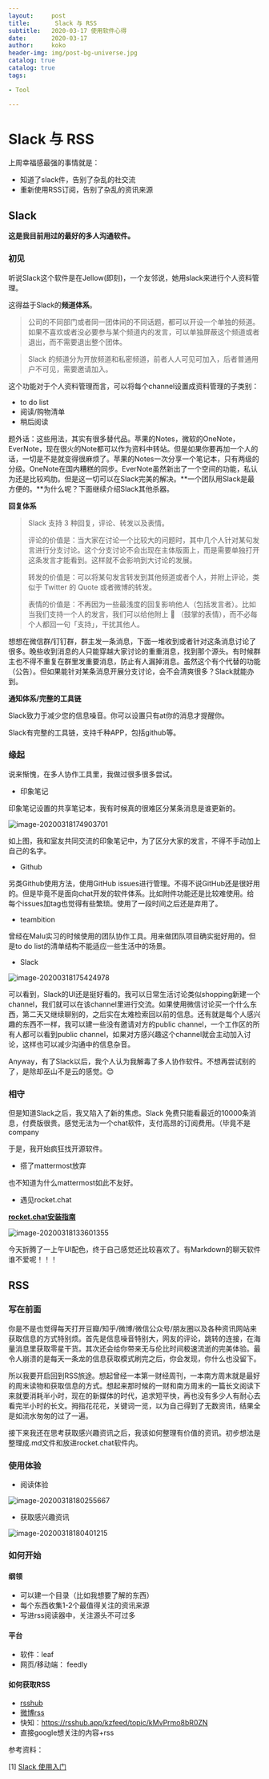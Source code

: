 ```yaml
---
layout:     post
title:     	 Slack 与 RSS
subtitle:   2020-03-17 使用软件心得
date:       2020-03-17
author:     koko
header-img: img/post-bg-universe.jpg
catalog: true
catalog: true
tags:

- Tool

---
```


# Slack 与 RSS

上周幸福感最强的事情就是：

- 知道了slack件，告别了杂乱的社交流
- 重新使用RSS订阅，告别了杂乱的资讯来源

## Slack

**这是我目前用过的最好的多人沟通软件。**

### 初见

听说Slack这个软件是在Jellow(即刻)，一个友邻说，她用slack来进行个人资料管理。

这得益于Slack的**频道体系**。

>公司的不同部门或者同一团体间的不同话题，都可以开设一个单独的频道。如果不喜欢或者没必要参与某个频道内的发言，可以单独屏蔽这个频道或者退出，而不需要退出整个团体。

> Slack 的频道分为开放频道和私密频道，前者人人可见可加入，后者普通用户不可见，需要邀请加入。

这个功能对于个人资料管理而言，可以将每个channel设置成资料管理的子类别：

- to do list
- 阅读/购物清单
- 稍后阅读

题外话：这些用法，其实有很多替代品。苹果的Notes，微软的OneNote，EverNote，现在很火的Note都可以作为资料中转站。但是如果你要再加一个人的话，一切是不是就变得很麻烦了。苹果的Notes一次分享一个笔记本，只有两级的分级。OneNote在国内糟糕的同步。EverNote虽然新出了一个空间的功能，私认为还是比较鸡肋。但是这一切可以在Slack完美的解决。**一个团队用Slack是最方便的。**为什么呢？下面继续介绍Slack其他杀器。

**回复体系**

> Slack 支持 3 种回复，评论、转发以及表情。
>
> 评论的价值是：当大家在讨论一个比较大的问题时，其中几个人针对某句发言进行分支讨论。这个分支讨论不会出现在主体版面上，而是需要单独打开这条发言才能看到。这样就不会影响到大讨论的发展。
>
> 转发的价值是：可以将某句发言转发到其他频道或者个人，并附上评论，类似于 Twitter 的 Quote 或者微博的转发。
>
> 表情的价值是：不再因为一些最浅度的回复影响他人（包括发言者）。比如当我们支持一个人的发言，我们可以给他附上 👏 （鼓掌的表情），而不必每个人都回一句「支持」，干扰其他人。

想想在微信群/钉钉群，群主发一条消息，下面一堆收到或者针对这条消息讨论了很多。晚些收到消息的人只能穿越大家讨论的重重消息，找到那个源头。有时候群主也不得不重复在群里发重要消息，防止有人漏掉消息。虽然这个有个代替的功能（公告）。但如果能针对某条消息开展分支讨论，会不会清爽很多？Slack就能办到。

**通知体系/完整的工具链**

Slack致力于减少您的信息噪音。你可以设置只有at你的消息才提醒你。

Slack有完整的工具链，支持千种APP，包括github等。

### 缘起

说来惭愧，在多人协作工具里，我做过很多很多尝试。

- 印象笔记

印象笔记设置的共享笔记本，我有时候真的很难区分某条消息是谁更新的。

![image-20200318174903701](https://blogpicturekoko.oss-cn-beijing.aliyuncs.com/blog/image-20200318174903701.png)

如上图，我和室友共同交流的印象笔记中，为了区分大家的发言，不得不手动加上自己的名字。

- Github

另类Github使用方法，使用GitHub issues进行管理。不得不说GitHub还是很好用的。但是毕竟不是面向chat开发的软件体系。比如附件功能还是比较难使用。给每个issues加tag也觉得有些繁琐。使用了一段时间之后还是弃用了。

- teambition

曾经在Malu实习的时候使用的团队协作工具。用来做团队项目确实挺好用的。但是to do list的清单结构不能适应一些生活中的场景。

- Slack

![image-20200318175424978](https://blogpicturekoko.oss-cn-beijing.aliyuncs.com/blog/image-20200318175424978.png)

可以看到，Slack的UI还是挺好看的。我可以日常生活讨论类似shopping新建一个channel，我们就可以在该channel里进行交流。如果使用微信讨论买一个什么东西，第二天又继续聊别的，之后实在太难检索回以前的信息。还有就是每个人感兴趣的东西不一样，我可以建一些没有邀请对方的public channel，一个工作区的所有人都可以看到public channel，如果对方感兴趣这个channel就会主动加入讨论，这样也可以减少沟通中的信息杂音。

Anyway，有了Slack以后，我个人认为我解毒了多人协作软件。不想再尝试别的了，是除却巫山不是云的感觉。😊

### 相守

但是知道Slack之后，我又陷入了新的焦虑。Slack 免费只能看最近的10000条消息，付费版很贵。感觉无法为一个chat软件，支付高昂的订阅费用。（毕竟不是company

于是，我开始疯狂找开源软件。

- 搭了mattermost放弃

也不知道为什么mattermost如此不友好。

- 遇见rocket.chat

[**rocket.chat安装指南**](https://blog.biezhi.me/2018/11/installing-rocketchat-with-ubuntu.html)

![image-20200318133601355](https://blogpicturekoko.oss-cn-beijing.aliyuncs.com/blog/image-20200318133601355.png)

今天折腾了一上午UI配色，终于自己感觉还比较喜欢了。有Markdown的聊天软件谁不爱呢！！！

## RSS

### 写在前面

你是不是也觉得每天打开豆瓣/知乎/微博/微信公众号/朋友圈以及各种资讯网站来获取信息的方式特别烦。首先是信息噪音特别大，网友的评论，跳转的连接，在海量消息里获取零星干货。其次还会给你带来无与伦比时间极速流逝的完美体验。最令人崩溃的是每天一条龙的信息获取模式刷完之后，你会发现，你什么也没留下。

所以我要开启回到RSS旅途。想起曾经一本第一财经周刊，一本南方周末就是最好的周末读物和获取信息的方式。想起来那时候的一财和南方周末的一篇长文阅读下来就要消耗半小时，现在的新媒体的时代，追求短平快，再也没有多少人有耐心去看完半小时的长文。拇指花花花，关键词一览，以为自己得到了无数资讯，结果全是如流水匆匆的过了一遍。

接下来我还在思考获取感兴趣资讯之后，我该如何整理有价值的资讯。初步想法是整理成.md文件和放进rocket.chat软件内。

### 使用体验

- 阅读体验

![image-20200318180255667](https://blogpicturekoko.oss-cn-beijing.aliyuncs.com/blog/image-20200318180255667.png)

- 获取感兴趣资讯

![image-20200318180401215](https://blogpicturekoko.oss-cn-beijing.aliyuncs.com/blog/image-20200318180401215.png)



### 如何开始

#### 纲领

- 可以建一个目录（比如我想要了解的东西）
- 每个东西收集1-2个最值得关注的资讯来源
- 写进rss阅读器中，关注源头不可过多

#### 平台

- 软件：leaf
- 网页/移动端： feedly

#### 如何获取RSS

- [rsshub](https://docs.rsshub.app/social-media.html)
- [微博rss](https://rssfeed.today/weibo/)
- 快知：https://rsshub.app/kzfeed/topic/kMvPrmo8bR0ZN
- 直接google想关注的内容+rss



参考资料：

[1] [Slack 使用入门](https://sspai.com/post/47602)


